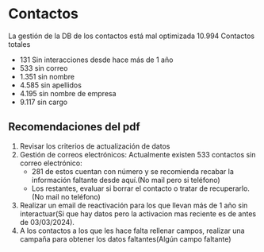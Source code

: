 # Contactos
La gestión de la DB de los contactos está mal optimizada
10.994 Contactos totales
- 131 Sin interacciones desde hace más de 1 año
- 533 sin correo
- 1.351 sin nombre
- 4.585 sin apellidos
- 4.195 sin nombre de empresa
- 9.117 sin cargo
## Recomendaciones del pdf
1. Revisar los criterios de actualización de datos
2. Gestión de correos electrónicos: Actualmente existen 533 contactos sin correo electrónico:
	- 281 de estos cuentan con número y se recomienda recabar la información faltante desde aquí.(No mail pero si teléfono)
	- Los restantes, evaluar si borrar el contacto o tratar de recuperarlo.(No mail no teléfono)
3. Realizar un email de reactivación para los que llevan más de 1 año sin interactuar(Si que hay datos pero la activacion mas reciente es de antes de 03/03/2024).
4. A los contactos a los que les hace falta rellenar campos, realizar una campaña para obtener los datos faltantes(Algún campo faltante)